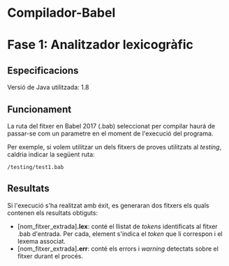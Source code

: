 # Compilador-Babel
<h1>Fase 1: Analitzador lexicogràfic</h1>

<h2>Especificacions</h2>
Versió de Java utilitzada: 1.8

<h2>Funcionament</h1>
<p>La ruta del fitxer en Babel 2017 (.bab) seleccionat per compilar haurá de passar-se com un parametre
en el moment de l'execució del programa.</p>
<p>Per exemple, si volem utilitzar un dels fitxers de proves utilitzats al <i>testing</i>, caldria indicar la següent ruta:</p>
<p><code>/testing/test1.bab</code></p>

<h2>Resultats</h1>
<p>Si l'execució s'ha realitzat amb éxit, es generaran dos fitxers els quals contenen els resultats obtiguts:</p>
<ul>
  <li>[nom_fitxer_extrada]<b>.lex</b>: conté el llistat de <i>tokens</i> identificats al fitxer .bab d'entrada. 
  Per cada, element s'indica el <i>token</i> que li correspon i el lexema associat.</li>
  <li>[nom_fitxer_extrada]<b>.err</b>: conté els errors i <i>warning</i> detectats sobre el fitxer durant el procés.</li>
</ul>
